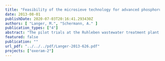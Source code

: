 ```yaml
---
title: "Feasibility of the microsieve technology for advanced phosphorus removal"
date: 2013-08-01
publishDate: 2020-07-03T20:16:41.293430Z
authors: [ "Langer, M.", "Schermann, A." ]
publication_types: ["4"]
abstract: "The pilot trials at the Ruhleben wastewater treatment plant proved that the microsieve technology combined with chemical pre-treatment achieves good and reliable phosphorus removal with effluent values < 80 µg/L TP. The first three months of pilot operation confirmed the general process performance observed during the pre-trials in 2009 but also revealed a need for process optimization with regard to the removal of suspended solids and the reduction of coagulant breakthrough. An improved performance was achieved through change from ferric chloride (FeCl3) to polyaluminum chloride (PACl). In the presented case, PACl gave clearly better results for the removal of phosphorus and suspended solids than FeCl3. Additionally, the occurrence of coagulant residues could be noticeably reduced. In contrast to FeCl3, dosing PACl led to an improvement of the water transmittance simplifying disinfection with UV irradiation. Load proportional dosing of PACl and polymer was introduced in order to avoid under as well as over dosing of the chemicals. The dose of cationic polymer had a significant impact on water quality and backwash time: With the initial process configuration 1.5 to 2 mg/L cationic polymer were recommended for a safe and stable operation with adequate backwash time resulting in an average polymer dose of 1.7 mg/L. However, latest results showed that a polymer dose of only 0.6 mg/L is possible without losses in water quality and filtration performance when mixing conditions were optimized. During the constructional modifications the hydraulic retention time of the coagulation was reduced from 4 to 1 min at peak flow. Due to the installation of a TurbomixTM short-circuiting could be avoided. Furthermore, the turbulence in the flocculation tank was increased. Despite the noticeable reduction of the hydraulic retention time and the polymer dose the rebuild resulted in improved reduction of suspended solids (2.2 mg/L) and coagulant residues in the microsieve effluent. The operation regime of the chemical treatment prior to the microsieve filtration showed to be a trade-off between the energy demand for mixing and the polymer consumption. Due to the continuous operation over more than 20 months important operational experience was gained with regard to backwash behavior and cleaning intervals. The backwash time mainly correlates with the influent flow (1030 m3/h), the influent water characteristics and the properties of the formed flocs. Due to progressing fouling of the filter panels chemical cleaning was necessary every 4 to 7 weeks. A shorter cleaning interval (e.g. every 4 weeks) might be beneficial as the backwash time and thus the energy demand could be kept on a lower level. In this application the microsieve produced on average 1.8 % of backwash water. The backwash water showed excellent settling properties (SVI << 50 mL/g) and might be easily treated via returning to the primary clarifiers. The UV disinfection plant behind the microsieve was operated with a fluence of 730 J/m2. Good disinfection could be provided for a continuous operation of 7 months. During this period there were always less than 100 MPN/100 mL of E. coli and Enterococci in the effluent of the UV disinfection. Overall, the microsieve in combination with dosing of coagulant and polymer is a robust technology with low phosphorus effluent values (< 80 µg/L) and a low energy demand of about 21 Wh/m3 (+ site-specific energy demand for water lifting). Microsieving, together with UV disinfection, can be an option for applications targeting phosphorus removal and disinfection, e.g. effluent polishing for sensitive areas or landscape irrigation."
featured: false
publication: ""
url_pdf: "../../../pdf/Langer-2013-626.pdf"
projects: ["oxeram-2"]
---
```



